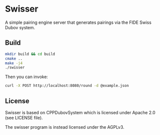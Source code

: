 # Swisser

A simple pairing engine server that generates pairings via the FIDE Swiss Dubov system.

## Build

```bash
mkdir build && cd build
cmake ..
make -j4
./swisser
```

Then you can invoke:

```bash
curl -X POST http://localhost:8080/round -d @example.json
```

## License

Swisser is based on CPPDubovSystem which is licensed under Apache 2.0 (see LICENSE file).

The swisser program is instead licensed under the AGPLv3.
